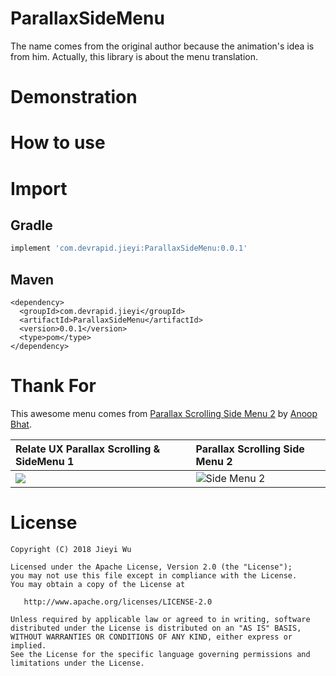 # ParallaxSideMenu

The name comes from the original author because the animation's idea is from him. Actually, this
library is about the menu translation.

# Demonstration

# How to use

# Import

## Gradle

```gradle
implement 'com.devrapid.jieyi:ParallaxSideMenu:0.0.1'
```

## Maven

```maven
<dependency>
  <groupId>com.devrapid.jieyi</groupId>
  <artifactId>ParallaxSideMenu</artifactId>
  <version>0.0.1</version>
  <type>pom</type>
</dependency>
```

# Thank For

This awesome menu comes from
[Parallax Scrolling Side Menu 2](https://www.uplabs.com/posts/relate-ux-parallax-scrolling-sidemenu-2)
by [Anoop Bhat](https://www.uplabs.com/anoop_bnbhat).

| Relate UX Parallax Scrolling & SideMenu 1                                                  | Parallax Scrolling Side Menu 2                                                                         |
|:-------------------------------------------------------------------------------------------|:-------------------------------------------------------------------------------------------------------|
| <img src="https://assets.materialup.com/uploads/67814fb1-10f9-4fda-8cbe-40a3bec7ab61/preview.gif"/> | ![Side Menu 2](https://assets.materialup.com/uploads/021247f2-7a80-4206-868b-b492e6deddcd/preview.gif) |

# License

```
Copyright (C) 2018 Jieyi Wu

Licensed under the Apache License, Version 2.0 (the "License");
you may not use this file except in compliance with the License.
You may obtain a copy of the License at

   http://www.apache.org/licenses/LICENSE-2.0

Unless required by applicable law or agreed to in writing, software
distributed under the License is distributed on an "AS IS" BASIS,
WITHOUT WARRANTIES OR CONDITIONS OF ANY KIND, either express or implied.
See the License for the specific language governing permissions and
limitations under the License.
```

